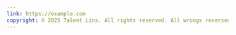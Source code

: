 ```yaml
---
link: https://example.com
copyright: © 2025 Talent Linx. All rights reserved. All wrongs reversed.
---
```

